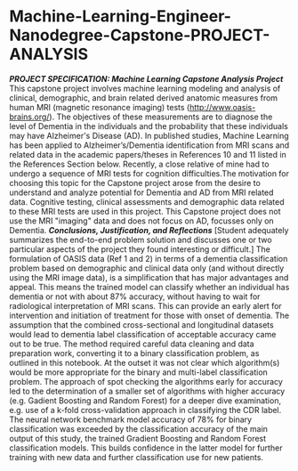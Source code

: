 # Machine-Learning-Engineer-Nanodegree-Capstone-PROJECT-ANALYSIS
*****PROJECT SPECIFICATION: Machine Learning Capstone Analysis Project*****  This capstone project involves machine learning modeling and analysis of clinical, demographic, and brain related derived anatomic measures from human MRI (magnetic resonance imaging) tests (http://www.oasis-brains.org/). The objectives of these measurements are to diagnose the level of Dementia in the individuals and the probability that these individuals may have Alzheimer's Disease (AD).  In published studies, Machine Learning has been applied to Alzheimer’s/Dementia identification from MRI scans and related data in the academic papers/theses in References 10 and 11 listed in the References Section below. Recently, a close relative of mine had to undergo a sequence of MRI tests for cognition difficulties.The motivation for choosing this topic for the Capstone project arose from the desire to understand and analyze potential for Dementia and AD from MRI related data. Cognitive testing, clinical assessments and demographic data related to these MRI tests are used in this project. This Capstone project does not use the MRI "imaging" data and does not focus on AD, focusses only on Dementia.  *****Conclusions, Justification, and Reflections*****  [Student adequately summarizes the end-to-end problem solution and discusses one or two particular aspects of the project they found interesting or difficult.]  The formulation of OASIS data (Ref 1 and 2) in terms of a dementia classification problem based on demographic and clinical data only (and without directly using the MRI image data), is a simplification that has major advantages and appeal. This means the trained model can classify whether an individual has dementia or not with about 87% accuracy, without having to wait for radiological interpretation of MRI scans. This can provide an early alert for intervention and initiation of treatment for those with onset of dementia.  The assumption that the combined cross-sectional and longitudinal datasets would lead to dementia label classification of acceptable accuracy came out to be true. The method required careful data cleaning and data preparation work, converting it to a binary classification problem, as outlined in this notebook.  At the outset it was not clear which algorithm(s) would be more appropriate for the binary and multi-label classification problem. The approach of spot checking the algorithms early for accuracy led to the determination of a smaller set of algorithms with higher accuracy (e.g. Gadient Boosting and Random Forest) for a deeper dive examination, e.g. use of a k-fold cross-validation approach in classifying the CDR label.  The neural network benchmark model accuracy of 78% for binary classification was exceeded by the classification accuracy of the main output of this study, the trained Gradient Boosting and Random Forest classification models. This builds confidence in the latter model for further training with new data and further classification use for new patients.
